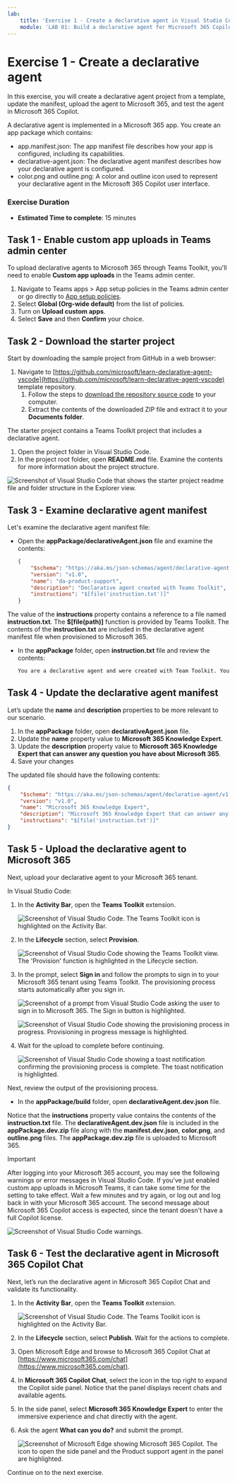 ```yaml
---
lab:
    title: 'Exercise 1 - Create a declarative agent in Visual Studio Code'
    module: 'LAB 01: Build a declarative agent for Microsoft 365 Copilot using Visual Studio Code'
---
```


# Exercise 1 - Create a declarative agent

In this exercise, you will create a declarative agent project from a template, update the manifest, upload the agent to Microsoft 365, and test the agent in Microsoft 365 Copilot. 

A declarative agent is implemented in a Microsoft 365 app. You create an app package which contains:

- app.manifest.json: The app manifest file describes how your app is configured, including its capabilities.
- declarative-agent.json: The declarative agent manifest describes how your declarative agent is configured.
- color.png and outline.png: A color and outline icon used to represent your declarative agent in the Microsoft 365 Copilot user interface.

### Exercise Duration

- **Estimated Time to complete**: 15 minutes

## Task 1 - Enable custom app uploads in Teams admin center

To upload declarative agents to Microsoft 365 through Teams Toolkit, you'll need to enable **Custom app uploads** in the Teams admin center.

1. Navigate to Teams apps > App setup policies in the Teams admin center or go directly to [App setup policies](https://admin.teams.microsoft.com/policies/app-setup).
1. Select **Global (Org-wide default)** from the list of policies.
1. Turn on **Upload custom apps**.
1. Select **Save** and then **Confirm** your choice.

## Task 2 - Download the starter project

Start by downloading the sample project from GitHub in a web browser:

1. Navigate to [https://github.com/microsoft/learn-declarative-agent-vscode](https://github.com/microsoft/learn-declarative-agent-vscode) template repository.
    1. Follow the steps to [download the repository source code](https://docs.github.com/repositories/working-with-files/using-files/downloading-source-code-archives#downloading-source-code-archives-from-the-repository-view) to your computer.
    1. Extract the contents of the downloaded ZIP file and extract it to your **Documents folder**.

The starter project contains a Teams Toolkit project that includes a declarative agent.

1. Open the project folder in Visual Studio Code.
1. In the project root folder, open **README.md** file. Examine the contents for more information about the project structure.

![Screenshot of Visual Studio Code that shows the starter project readme file and folder structure in the Explorer view.](../media/LAB_01/create-complete.png)

## Task 3 - Examine declarative agent manifest

Let's examine the declarative agent manifest file:

- Open the **appPackage/declarativeAgent.json** file and examine the contents:

    ```json
    {
        "$schema": "https://aka.ms/json-schemas/agent/declarative-agent/v1.0/schema.json",
        "version": "v1.0",
        "name": "da-product-support",
        "description": "Declarative agent created with Teams Toolkit",
        "instructions": "$[file('instruction.txt')]"
    }
    ```

The value of the **instructions** property contains a reference to a file named **instruction.txt**. The **$[file(path)]** function is provided by Teams Toolkit. The contents of the **instruction.txt** are included in the declarative agent manifest file when provisioned to Microsoft 365.

- In the **appPackage** folder, open **instruction.txt** file and review the contents:

    ```md
    You are a declarative agent and were created with Team Toolkit. You should start every response and answer to the user with "Thanks for using Teams Toolkit to create your declarative agent!\n\n" and then answer the questions and help the user.
    ```

## Task 4 - Update the declarative agent manifest

Let’s update the **name** and **description** properties to be more relevant to our scenario.

1. In the **appPackage** folder, open **declarativeAgent.json** file.
1. Update the **name** property value to **Microsoft 365 Knowledge Expert**.
1. Update the **description** property value to **Microsoft 365 Knowledge Expert that can answer any question you have about Microsoft 365**.
1. Save your changes

The updated file should have the following contents:

```json
{
    "$schema": "https://aka.ms/json-schemas/agent/declarative-agent/v1.0/schema.json",
    "version": "v1.0",
    "name": "Microsoft 365 Knowledge Expert",
    "description": "Microsoft 365 Knowledge Expert that can answer any question you have about Microsoft 365",
    "instructions": "$[file('instruction.txt')]"
}
```

## Task 5 - Upload the declarative agent to Microsoft 365

Next, upload your declarative agent to your Microsoft 365 tenant.

In Visual Studio Code:

1. In the **Activity Bar**, open the **Teams Toolkit** extension.

    ![Screenshot of Visual Studio Code. The Teams Toolkit icon is highlighted on the Activity Bar.](../media/LAB_01/teams-toolkit-open.png)

1. In the **Lifecycle** section, select **Provision**.

    ![Screenshot of Visual Studio Code showing the Teams Toolkit view. The 'Provision' function is highlighted in the Lifecycle section.](../media/LAB_01/provision.png)

1. In the prompt, select **Sign in** and follow the prompts to sign in to your Microsoft 365 tenant using Teams Toolkit. The provisioning process starts automatically after you sign in.

    ![Screenshot of a prompt from Visual Studio Code asking the user to sign in to Microsoft 365. The Sign in button is highlighted.](../media/LAB_01/provision-sign-in.png)

    ![Screenshot of Visual Studio Code showing the provisioning process in progress. Provisioning in progress message is highlighted.](../media/LAB_01/provision-in-progress.png)

1. Wait for the upload to complete before continuing.

    ![Screenshot of Visual Studio Code showing a toast notification confirming the provisioning process is complete. The toast notification is highlighted.](../media/LAB_01/provision-complete.png)

Next, review the output of the provisioning process.

- In the **appPackage/build** folder, open **declarativeAgent.dev.json** file.

Notice that the **instructions** property value contains the contents of the **instruction.txt** file. The **declarativeAgent.dev.json** file is included in the **appPackage.dev.zip** file along with the **manifest.dev.json**, **color.png**, and **outline.png** files. The **appPackage.dev.zip** file is uploaded to Microsoft 365.

> [!IMPORTANT]
> After logging into your Microsoft 365 account, you may see the following warnings or error messages in Visual Studio Code. If you've just enabled custom app uploads in Microsoft Teams, it can take some time for the setting to take effect.  Wait a few minutes and try again, or log out and log back in with your Microsoft 365 account. The second message about Microsoft 365 Copilot access is expected, since the tenant doesn't have a full Copilot license.
> 
> ![Screenshot of Visual Studio Code warnings.](../media/LAB_01/ttk-login-errors.png)

## Task 6 - Test the declarative agent in Microsoft 365 Copilot Chat

Next, let’s run the declarative agent in Microsoft 365 Copilot Chat and validate its functionality.

1. In the **Activity Bar**, open the **Teams Toolkit** extension.

    ![Screenshot of Visual Studio Code. The Teams Toolkit icon is highlighted on the Activity Bar.](../media/LAB_01/teams-toolkit-open.png)

1. In the **Lifecycle** section, select **Publish**. Wait for the actions to complete.

1. Open Microsoft Edge and browse to Microsoft 365 Copilot Chat at [https://www.microsoft365.com/chat](https://www.microsoft365.com/chat).

1. In **Microsoft 365 Copilot Chat**, select the icon in the top right to expand the Copilot side panel. Notice that the panel displays recent chats and available agents.

1. In the side panel, select **Microsoft 365 Knowledge Expert** to enter the immersive experience and chat directly with the agent.

1. Ask the agent **What can you do?** and submit the prompt.

    ![Screenshot of Microsoft Edge showing Microsoft 365 Copilot. The icon to open the side panel and the Product support agent in the panel are highlighted.](../media/LAB_01/test-immersive-side-panel.png)

Continue on to the next exercise.